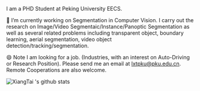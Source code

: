 <!--### Hi there 👋





**lxtGH/lxtGH** is a ✨ _special_ ✨ repository because its `README.md` (this file) appears on your GitHub profile.

Here are some ideas to get you started:

- 🔭 I’m currently working on ...
- 🌱 I’m currently learning ...
- 👯 I’m looking to collaborate on ...
- 🤔 I’m looking for help with ...
- 💬 Ask me about ...
- 📫 How to reach me: ...
- 😄 Pronouns: ...
- ⚡ Fun fact: ...
-->

I am a PHD Student at Peking University EECS. 

🔭 I’m currently working on Segmentation in Computer Vision. I carry out the research on Image/Video Segmentaic/Instance/Panoptic Segmentation as well as several related problems including transparent object, boundary learning, aerial segmentation, video object detection/tracking/segmentation. 

😄 Note I am looking for a job. (Industries, with an interest on Auto-Driving or Research Position). 
Please send me an email at lxtpku@pku.edu.cn. Remote Cooperations are also welcome. 

![XiangTai 's github stats](https://github-readme-stats.vercel.app/api?username=lxtGH&show_icons=true)
